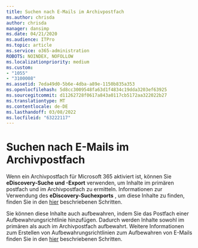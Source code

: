 ```yaml
---
title: Suchen nach E-Mails im Archivpostfach
ms.author: chrisda
author: chrisda
manager: dansimp
ms.date: 04/21/2020
ms.audience: ITPro
ms.topic: article
ms.service: o365-administration
ROBOTS: NOINDEX, NOFOLLOW
ms.localizationpriority: medium
ms.custom:
- "1055"
- "3100008"
ms.assetid: 7eda49d0-5b6e-4dba-a89e-1150b835a353
ms.openlocfilehash: 5d8cc3009548fa63d1f4834c19dda3203ef63925
ms.sourcegitcommit: d11262728f0617a843a0117cb5172aa322022b27
ms.translationtype: MT
ms.contentlocale: de-DE
ms.lasthandoff: 03/08/2022
ms.locfileid: "63222117"
---
```

# <a name="search-for-email-in-the-archive-mailbox"></a>Suchen nach E-Mails im Archivpostfach

Wenn ein Archivpostfach für Microsoft 365 aktiviert ist, können Sie **eDiscovery-Suche und -Export** verwenden, um Inhalte im primären postfach und im Archivpostfach zu ermitteln. Informationen zur Verwendung des **eDiscovery-Suchexports** , um diese Inhalte zu finden, finden Sie in den [hier](https://docs.microsoft.com/microsoft-365/compliance/export-search-results) beschriebenen Schritten.
  
Sie können diese Inhalte auch aufbewahren, indem Sie das Postfach einer Aufbewahrungsrichtlinie hinzufügen. Dadurch werden Inhalte sowohl im primären als auch im Archivpostfach aufbewahrt. Weitere Informationen zum Erstellen von Aufbewahrungsrichtlinien zum Aufbewahren von E-Mails finden Sie in den [hier](https://docs.microsoft.com/microsoft-365/compliance/retention-policies) beschriebenen Schritten.
  